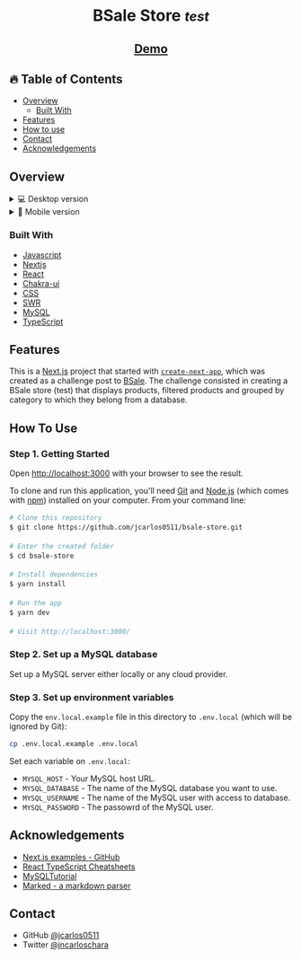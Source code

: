 <h1 align="center">BSale Store <small><i>test</i></small></h1>

<div align="center">
  <h2>
    <a href="https://bsale-store.vercel.app/" target="_blank" >
      Demo
    </a>
  </h2>
</div>

<!-- TABLE OF CONTENTS -->

## 🔥 Table of Contents

- [Overview](#overview)
  - [Built With](#built-with)
- [Features](#features)
- [How to use](#how-to-use)
- [Contact](#contact)
- [Acknowledgements](#acknowledgements)

<!-- OVERVIEW -->

## Overview

<details>
  <summary>💻 Desktop version</summary>

![screenshot](public/desktop-version.png)
![screenshot](public/desktop-version2.png)

</details>

<details>
  <summary>📱 Mobile version</summary>

![screenshot](public/mobile-version.png)
![screenshot](public/mobile-version2.png)

</details>

### Built With

- [Javascript](https://developer.mozilla.org/es/docs/Web/JavaScript)
- [Nextjs](https://nextjs.org/)
- [React](https://reactjs.org/)
- [Chakra-ui](https://chakra-ui.com/)
- [CSS](https://developer.mozilla.org/es/docs/Web/CSS)
- [SWR](https://swr.vercel.app/)
- [MySQL](https://www.mysql.com/)
- [TypeScript](https://www.typescriptlang.org/)

## Features

This is a [Next.js](https://nextjs.org/) project that started with [`create-next-app`](https://github.com/vercel/next.js/tree/canary/packages/create-next-app), which was created as a challenge post to [BSale](https://www.bsale.com.pe/). The challenge consisted in creating a BSale store (test) that displays products, filtered products and grouped by category to which they belong from a database.

## How To Use

### Step 1. Getting Started

Open [http://localhost:3000](http://localhost:3000) with your browser to see the result.

To clone and run this application, you'll need [Git](https://git-scm.com) and [Node.js](https://nodejs.org/en/download/) (which comes with [npm](http://npmjs.com)) installed on your computer. From your command line:

```bash
# Clone this repository
$ git clone https://github.com/jcarlos0511/bsale-store.git

# Enter the created folder
$ cd bsale-store

# Install dependencies
$ yarn install

# Run the app
$ yarn dev

# Visit http://localhost:3000/
```

### Step 2. Set up a MySQL database

Set up a MySQL server either locally or any cloud provider.

### Step 3. Set up environment variables

Copy the `env.local.example` file in this directory to `.env.local` (which will be ignored by Git):

```bash
cp .env.local.example .env.local
```

Set each variable on `.env.local`:

- `MYSQL_HOST` - Your MySQL host URL.
- `MYSQL_DATABASE` - The name of the MySQL database you want to use.
- `MYSQL_USERNAME` - The name of the MySQL user with access to database.
- `MYSQL_PASSWORD` - The passowrd of the MySQL user.

## Acknowledgements

- [Next.js examples - GitHub](https://github.com/vercel/next.js/tree/canary/examples)
- [React TypeScript Cheatsheets](https://react-typescript-cheatsheet.netlify.app/)
- [MySQLTutorial](https://www.mysqltutorial.org/)
- [Marked - a markdown parser](https://github.com/chjj/marked)

## Contact

- GitHub [@jcarlos0511](https://github.com/jcarlos0511)
- Twitter [@jncarloschara](https://twitter.com/jncarlos0511)
